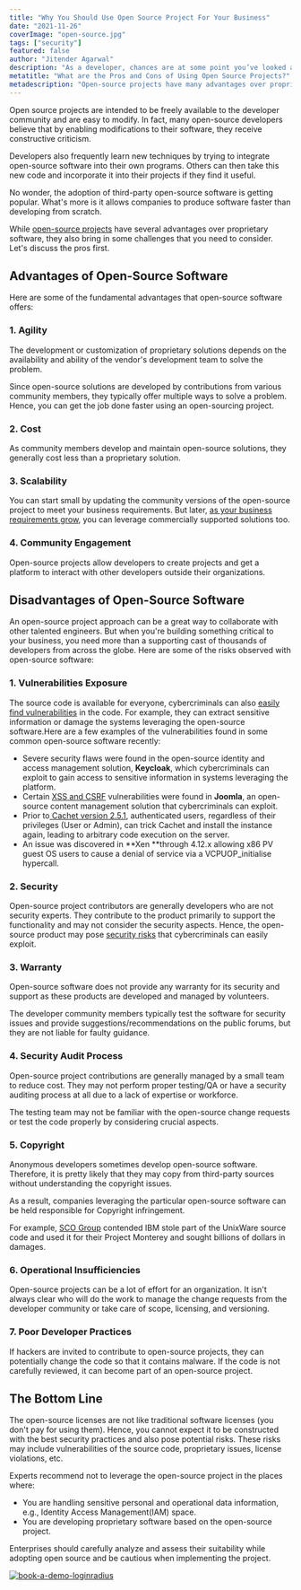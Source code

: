 ```yaml
---
title: "Why You Should Use Open Source Project For Your Business"
date: "2021-11-26"
coverImage: "open-source.jpg"
tags: ["security"]
featured: false 
author: "Jitender Agarwal"
description: "As a developer, chances are at some point you’ve looked at an open source project to solve a problem. But before going off and using the first one you come across, it’s important to consider both the pros and cons of using open source."
metatitle: "What are the Pros and Cons of Using Open Source Projects?"
metadescription: "Open-source projects have many advantages over proprietary software, but they also bring some challenges along. Learn the pros and cons of using open source projects."
---
```


Open source projects are intended to be freely available to the developer community and are easy to modify. In fact, many open-source developers believe that by enabling modifications to their software, they receive constructive criticism.

Developers also frequently learn new techniques by trying to integrate open-source software into their own programs. Others can then take this new code and incorporate it into their projects if they find it useful. 

No wonder, the adoption of third-party open-source software is getting popular. What's more is it allows companies to produce software faster than developing from scratch.

While [open-source projects](https://www.loginradius.com/open-source/) have several advantages over proprietary software, they also bring in some challenges that you need to consider. Let's discuss the pros first. 


## Advantages of Open-Source Software

Here are some of the fundamental advantages that open-source software offers: 


### 1. Agility

The development or customization of proprietary solutions depends on the availability and ability of the vendor's development team to solve the problem. 

Since open-source solutions are developed by contributions from various community members, they typically offer multiple ways to solve a problem. Hence, you can get the job done faster using an open-sourcing project. 


### 2. Cost

As community members develop and maintain open-source solutions, they generally cost less than a proprietary solution. 


### 3. Scalability

You can start small by updating the community versions of the open-source project to meet your business requirements. But later, [as your business requirements grow](https://www.loginradius.com/blog/start-with-identity/handling-scalability-security-loginradius/), you can leverage commercially supported solutions too.


### 4. Community Engagement 

Open-source projects allow developers to create projects and get a platform to interact with other developers outside their organizations. 


## Disadvantages of Open-Source Software

An open-source project approach can be a great way to collaborate with other talented engineers. But when you're building something critical to your business, you need more than a supporting cast of thousands of developers from across the globe. Here are some of the risks observed with open-source software: 


### 1. Vulnerabilities Exposure

The source code is available for everyone, cybercriminals can also [easily find vulnerabilities](https://www.loginradius.com/resource/owasp-top-10-web-application-vulnerabilities-list-for-every-developer/) in the code. For example, they can extract sensitive information or damage the systems leveraging the open-source software.Here are a few examples of the vulnerabilities found in some common open-source software recently: 



* Severe security flaws were found in the open-source identity and access management solution, **Keycloak**, which cybercriminals can exploit to gain access to sensitive information in systems leveraging the platform. 
* Certain [XSS and CSRF](https://www.cvedetails.com/vulnerability-list/vendor_id-3496/Joomla.html) vulnerabilities were found in **Joomla**, an open-source content management solution that cybercriminals can exploit. 
* Prior to<span style="text-decoration:underline;"> [Cachet version 2.5.1](https://www.cvedetails.com/cve/CVE-2021-39165/)</span>, authenticated users, regardless of their privileges (User or Admin), can trick Cachet and install the instance again, leading to arbitrary code execution on the server.
* An issue was discovered in **Xen **through 4.12.x allowing x86 PV guest OS users to cause a denial of service via a VCPUOP_initialise hypercall. 


### 2. Security

Open-source project contributors are generally developers who are not security experts. They contribute to the product primarily to support the functionality and may not consider the security aspects. Hence, the open-source product may pose [security risks](https://www.loginradius.com/blog/start-with-identity/consumer-data-privacy-security/) that cybercriminals can easily exploit. 


### 3. Warranty

Open-source software does not provide any warranty for its security and support as these products are developed and managed by volunteers.

The developer community members typically test the software for security issues and provide suggestions/recommendations on the public forums, but they are not liable for faulty guidance.


### 4. Security Audit Process

Open-source project contributions are generally managed by a small team to reduce cost. They may not perform proper testing/QA or have a security auditing process at all due to a lack of expertise or workforce. 

The testing team may not be familiar with the open-source change requests or test the code properly by considering crucial aspects. 


### 5. Copyright

Anonymous developers sometimes develop open-source software. Therefore, it is pretty likely that they may copy from third-party sources without understanding the copyright issues. 

As a result, companies leveraging the particular open-source software can be held responsible for Copyright infringement.

For example, [SCO Group](https://arstechnica.co.uk/tech-policy/2017/10/appeals-court-keeps-alive-the-never-ending-linux-case-sco-v-ibm/) contended IBM stole part of the UnixWare source code and used it for their Project Monterey and sought billions of dollars in damages.


### 6. Operational Insufficiencies

Open-source projects can be a lot of effort for an organization. It isn't always clear who will do the work to manage the change requests from the developer community or take care of scope, licensing, and versioning.


### 7. Poor Developer Practices

If hackers are invited to contribute to open-source projects, they can potentially change the code so that it contains malware. If the code is not carefully reviewed, it can become part of an open-source project.


## The Bottom Line

The open-source licenses are not like traditional software licenses (you don't pay for using them). Hence, you cannot expect it to be constructed with the best security practices and also pose potential risks. These risks may include vulnerabilities of the source code, proprietary issues, license violations, etc.

Experts recommend not to leverage the open-source project in the places where:



* You are handling sensitive personal and operational data information, e.g., Identity Access Management(IAM) space. 
* You are developing proprietary software based on the open-source project. 

Enterprises should carefully analyze and assess their suitability while adopting open source and be cautious when implementing the project.


[![book-a-demo-loginradius](book-a-demo-loginradius.png)](https://www.loginradius.com/book-a-demo/)
